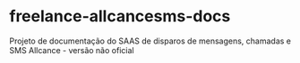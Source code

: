 # freelance-allcancesms-docs
Projeto de documentação do SAAS de disparos de mensagens, chamadas e SMS Allcance - versão não oficial
